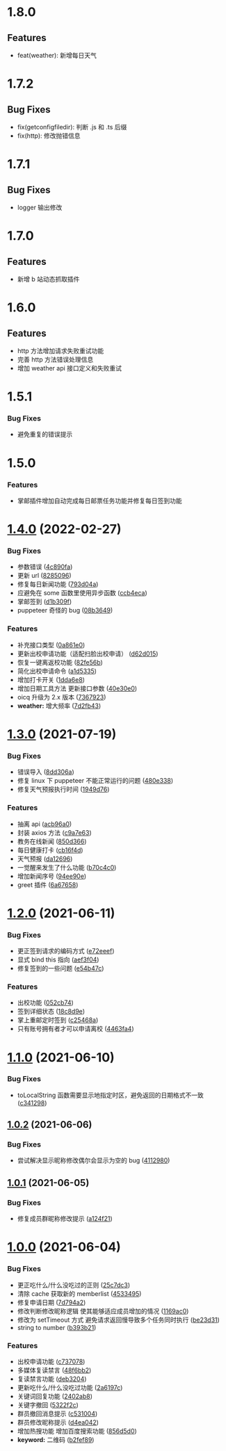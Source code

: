 # 1.8.0

## Features

- feat(weather): 新增每日天气

# 1.7.2

## Bug Fixes

- fix(getconfigfiledir): 判断 .js 和 .ts 后缀
- fix(http): 修改抛错信息

# 1.7.1

## Bug Fixes

- logger 输出修改

# 1.7.0

## Features

- 新增 b 站动态抓取插件

# 1.6.0

## Features

- http 方法增加请求失败重试功能
- 完善 http 方法错误处理信息
- 增加 weather api 接口定义和失败重试

# 1.5.1

### Bug Fixes

- 避免重复的错误提示

# 1.5.0

### Features

- 掌邮插件增加自动完成每日邮票任务功能并修复每日签到功能

# [1.4.0](https://github.com/Cansiny0320/qq-group-bot/compare/v1.3.0...v1.4.0) (2022-02-27)

### Bug Fixes

- 参数错误 ([4c890fa](https://github.com/Cansiny0320/qq-group-bot/commit/4c890fa2b36b8a3260da9cc60ffa0fbf0e81ad1f))
- 更新 url ([8285096](https://github.com/Cansiny0320/qq-group-bot/commit/8285096616cbe2b158b58a1399c4e68e189c7328))
- 修复每日新闻功能 ([793d04a](https://github.com/Cansiny0320/qq-group-bot/commit/793d04ae0303b23a6d161fa8545c87a0cb65b9c9))
- 应避免在 some 函数里使用异步函数 ([ccb4eca](https://github.com/Cansiny0320/qq-group-bot/commit/ccb4eca7cfaa0f76680a0c9825f91802316a60d2))
- 掌邮签到 ([d1b309f](https://github.com/Cansiny0320/qq-group-bot/commit/d1b309feeae4a861a003b13dd3a829b7a24e85b9))
- puppeteer 奇怪的 bug ([08b3649](https://github.com/Cansiny0320/qq-group-bot/commit/08b36493080cccaddb9ec68db2395913d2361ea9))

### Features

- 补充接口类型 ([0a861e0](https://github.com/Cansiny0320/qq-group-bot/commit/0a861e08373e8e169a665127f2b10e744d30618b))
- 更新出校申请功能（适配扫脸出校申请） ([d62d015](https://github.com/Cansiny0320/qq-group-bot/commit/d62d0154ebf16b3cc2f352fa872b04910ecaeea7))
- 恢复一键离返校功能 ([82fe56b](https://github.com/Cansiny0320/qq-group-bot/commit/82fe56b60bd5ffdc43dc1a60886b1e76f574ee4a))
- 简化出校申请命令 ([a1d5335](https://github.com/Cansiny0320/qq-group-bot/commit/a1d53353703b436cacff59fc852ca059a5367a3b))
- 增加打卡开关 ([1dda6e8](https://github.com/Cansiny0320/qq-group-bot/commit/1dda6e8b25e7720f3da6158ed0c8fc32fbdc7b8b))
- 增加日期工具方法 更新接口参数 ([40e30e0](https://github.com/Cansiny0320/qq-group-bot/commit/40e30e0171e6ea2bb75ea040e918f40e37d4e687))
- oicq 升级为 2.x 版本 ([7367923](https://github.com/Cansiny0320/qq-group-bot/commit/73679232c80364d8af1c94c4ee7efc38502a9027))
- **weather:** 增大频率 ([7d2fb43](https://github.com/Cansiny0320/qq-group-bot/commit/7d2fb430478049c8f3d82985ae53a7b68b747ae7))

# [1.3.0](https://github.com/Cansiny0320/qq-group-bot/compare/v1.2.0...v1.3.0) (2021-07-19)

### Bug Fixes

- 错误导入 ([8dd306a](https://github.com/Cansiny0320/qq-group-bot/commit/8dd306afa8f7c853d45943a2eef050e9640651fc))
- 修复 linux 下 puppeteer 不能正常运行的问题 ([480e338](https://github.com/Cansiny0320/qq-group-bot/commit/480e338901c625a02803735ebfad33d4de4e5bea))
- 修复天气预报执行时间 ([1949d76](https://github.com/Cansiny0320/qq-group-bot/commit/1949d760a5923ac12716d259e2cbe55d80441a3b))

### Features

- 抽离 api ([acb96a0](https://github.com/Cansiny0320/qq-group-bot/commit/acb96a0b2819c96ec67c3f0081b28a0b0880c41a))
- 封装 axios 方法 ([c9a7e63](https://github.com/Cansiny0320/qq-group-bot/commit/c9a7e63829c3fdf1a0239ce320c03670bfa45975))
- 教务在线新闻 ([850d366](https://github.com/Cansiny0320/qq-group-bot/commit/850d366242c789cfe425afc819558485ee065aaf))
- 每日健康打卡 ([cb16f4d](https://github.com/Cansiny0320/qq-group-bot/commit/cb16f4da5e3902ee0a2ef0fc24455f3eed08985f))
- 天气预报 ([da12696](https://github.com/Cansiny0320/qq-group-bot/commit/da126966ec190389ce4e93b5a7985ba2bf657a77))
- 一觉醒来发生了什么功能 ([b70c4c0](https://github.com/Cansiny0320/qq-group-bot/commit/b70c4c0ba271b7f4ef909ddbc8b9e9f3c3a584f4))
- 增加新闻序号 ([94ee90e](https://github.com/Cansiny0320/qq-group-bot/commit/94ee90e4997bb57061e4a891b242eea0cb6f3fbe))
- greet 插件 ([6a67658](https://github.com/Cansiny0320/qq-group-bot/commit/6a676585dcafb51d766f73df777d634657983136))

# [1.2.0](https://github.com/Cansiny0320/qq-group-bot/compare/v1.1.0...v1.2.0) (2021-06-11)

### Bug Fixes

- 更正签到请求的编码方式 ([e72eeef](https://github.com/Cansiny0320/qq-group-bot/commit/e72eeefe09e9a10e38367bd44cef6109d429fc60))
- 显式 bind this 指向 ([aef3f04](https://github.com/Cansiny0320/qq-group-bot/commit/aef3f04388a453bdac2f535879837a7b0ed3c682))
- 修复签到的一些问题 ([e54b47c](https://github.com/Cansiny0320/qq-group-bot/commit/e54b47cecad251956467193127b97eaebf60a7c4))

### Features

- 出校功能 ([052cb74](https://github.com/Cansiny0320/qq-group-bot/commit/052cb74905d49d367b328570717778f988256eab))
- 签到详细状态 ([18c8d9e](https://github.com/Cansiny0320/qq-group-bot/commit/18c8d9ed9b401c0093f1bc0cea20aa0070eff7ca))
- 掌上重邮定时签到 ([c25468a](https://github.com/Cansiny0320/qq-group-bot/commit/c25468afac8e2854024415140589db16de5f15f1))
- 只有账号拥有者才可以申请离校 ([4463fa4](https://github.com/Cansiny0320/qq-group-bot/commit/4463fa4f9c8c118b733ef7b40c9e179e4340424b))

# [1.1.0](https://github.com/Cansiny0320/qq-group-bot/compare/v1.0.2...v1.1.0) (2021-06-10)

### Bug Fixes

- toLocalString 函数需要显示地指定时区，避免返回的日期格式不一致 ([c341298](https://github.com/Cansiny0320/qq-group-bot/commit/c3412986a5e17df2ec211b7e22f0da087667f265))

## [1.0.2](https://github.com/Cansiny0320/qq-group-bot/compare/v1.0.1...v1.0.2) (2021-06-06)

### Bug Fixes

- 尝试解决显示昵称修改偶尔会显示为空的 bug ([4112980](https://github.com/Cansiny0320/qq-group-bot/commit/41129802183f8245f975898957be76eaa90b0639))

## [1.0.1](https://github.com/Cansiny0320/qq-group-bot/compare/v1.0.0...v1.0.1) (2021-06-05)

### Bug Fixes

- 修复成员群昵称修改提示 ([a124f21](https://github.com/Cansiny0320/qq-group-bot/commit/a124f21874de99709a2523b75b5708caf17248e0))

# [1.0.0](https://github.com/Cansiny0320/qq-group-bot/compare/c531004ab4224fe3621be77bcdf3bebd2a57323c...v1.0.0) (2021-06-04)

### Bug Fixes

- 更正吃什么/什么没吃过的正则 ([25c7dc3](https://github.com/Cansiny0320/qq-group-bot/commit/25c7dc3d111e962d675a1aac1681eff5bc6dcfde))
- 清除 cache 获取新的 memberlist ([4533495](https://github.com/Cansiny0320/qq-group-bot/commit/4533495df6f2768bef0647c781dc6ba6689923a3))
- 修复申请日期 ([7d794a2](https://github.com/Cansiny0320/qq-group-bot/commit/7d794a2f333f5e1a98808e5d715cbe044012f5f7))
- 修改判断修改昵称逻辑 使其能够适应成员增加的情况 ([1169ac0](https://github.com/Cansiny0320/qq-group-bot/commit/1169ac040db59eef72314694ec5aef9d14f7cff4))
- 修改为 setTimeout 方式 避免请求返回慢导致多个任务同时执行 ([be23d31](https://github.com/Cansiny0320/qq-group-bot/commit/be23d31345db6b47dbdfe762321af59f0b984dde))
- string to number ([b393b21](https://github.com/Cansiny0320/qq-group-bot/commit/b393b213233e39d2ec990a78494a8d219e30cfb3))

### Features

- 出校申请功能 ([c737078](https://github.com/Cansiny0320/qq-group-bot/commit/c73707873a76931fe005d21dff02771c254e91fe))
- 多媒体复读禁言 ([48f6bb2](https://github.com/Cansiny0320/qq-group-bot/commit/48f6bb26fef65e66b3c090a4eb0849aa91141a35))
- 复读禁言功能 ([deb3204](https://github.com/Cansiny0320/qq-group-bot/commit/deb3204e1659c5512dab90e8cd6a350c158d47be))
- 更新吃什么/什么没吃过功能 ([2a6197c](https://github.com/Cansiny0320/qq-group-bot/commit/2a6197c0b356701292a12ef4d5545bf8ebdf9a7c))
- 关键词回复功能 ([2402ab8](https://github.com/Cansiny0320/qq-group-bot/commit/2402ab8a9429bb54cb1ddbbf3202b196c713e55c))
- 关键字撤回 ([5322f2c](https://github.com/Cansiny0320/qq-group-bot/commit/5322f2c3a2223bcf7e59eb481e2c5fe9274d817b))
- 群员撤回消息提示 ([c531004](https://github.com/Cansiny0320/qq-group-bot/commit/c531004ab4224fe3621be77bcdf3bebd2a57323c))
- 群员修改昵称提示 ([d4ea042](https://github.com/Cansiny0320/qq-group-bot/commit/d4ea04283bcaafdd10d9f5dcd4d619f026b1342a))
- 增加热搜功能 增加百度搜索功能 ([856d5d0](https://github.com/Cansiny0320/qq-group-bot/commit/856d5d01e7fd09b2f9eb7d7c682067e2de4efec6))
- **keyword:** 二维码 ([b2fef89](https://github.com/Cansiny0320/qq-group-bot/commit/b2fef89b99cc28f37a53327da5b4ddbe40b5b478))
